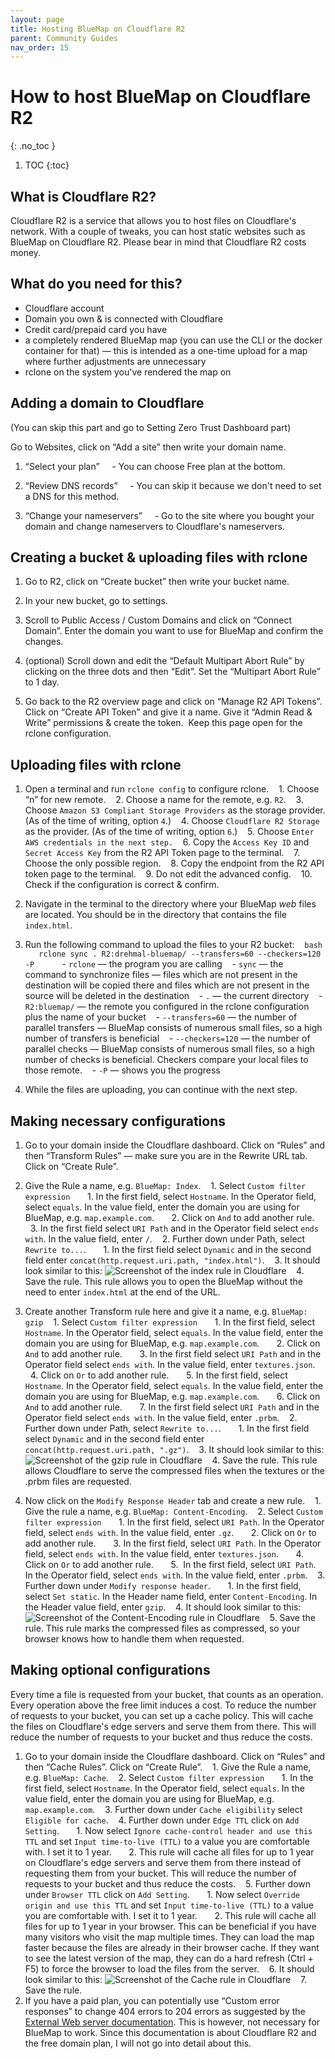 ```yaml
---
layout: page
title: Hosting BlueMap on Cloudflare R2
parent: Community Guides
nav_order: 15
---
```


# How to host BlueMap on Cloudflare R2
{: .no_toc }

1. TOC
{:toc}

## What is Cloudflare R2?

Cloudflare R2 is a service that allows you to host files on Cloudflare's network. With a couple of tweaks, you can host static websites such as BlueMap on Cloudflare R2. Please bear in mind that Cloudflare R2 costs money.

## What do you need for this?

- Cloudflare account
- Domain you own & is connected with Cloudflare
- Credit card/prepaid card you have
- a completely rendered BlueMap map (you can use the CLI or the docker container for that) — this is intended as a one-time upload for a map where further adjustments are unnecessary
- rclone on the system you've rendered the map on


## Adding a domain to Cloudflare

(You can skip this part and go to Setting Zero Trust Dashboard part)

Go to Websites, click on “Add a site” then write your domain name.

1. “Select your plan”
    - You can choose Free plan at the bottom.

2. “Review DNS records”
    - You can skip it because we don't need to set a DNS for this method.

3. “Change your nameservers”
    - Go to the site where you bought your domain and change nameservers to Cloudflare's nameservers.


## Creating a bucket & uploading files with rclone

1. Go to R2, click on “Create bucket” then write your bucket name.

2. In your new bucket, go to settings.

3. Scroll to Public Access / Custom Domains and click on “Connect Domain”. Enter the domain you want to use for BlueMap and confirm the changes.

4. (optional) Scroll down and edit the “Default Multipart Abort Rule” by clicking on the three dots and then “Edit”. Set the “Multipart Abort Rule” to 1 day.

5. Go back to the R2 overview page and click on “Manage R2 API Tokens”. Click on “Create API Token” and give it a name. Give it “Admin Read & Write” permissions & create the token.  Keep this page open for the rclone configuration.

## Uploading files with rclone

1. Open a terminal and run `rclone config` to configure rclone.
   1. Choose “n” for new remote.
   2. Choose a name for the remote, e.g. `R2`.
   3. Choose `Amazon S3 Compliant Storage Providers` as the storage provider. (As of the time of writing, option `4`.)
   4. Choose `Cloudflare R2 Storage` as the provider. (As of the time of writing, option `6`.)
   5. Choose `Enter AWS credentials in the next step.`
   6. Copy the `Access Key ID` and `Secret Access Key` from the R2 API Token page to the terminal.
   7. Choose the only possible region.
   8. Copy the endpoint from the R2 API token page to the terminal.
   9. Do not edit the advanced config.
   10. Check if the configuration is correct & confirm.

2. Navigate in the terminal to the directory where your BlueMap *web* files are located. You should be in the directory that contains the file `index.html`.

3. Run the following command to upload the files to your R2 bucket:
   ```bash
   rclone sync . R2:drehmal-bluemap/ --transfers=60 --checkers=120 -P
   ```
   - `rclone` — the program you are calling
   - `sync` — the command to synchronize files — files which are not present in the destination will be copied there and files which are not present in the source will be deleted in the destination
   - `.` — the current directory
   - `R2:bluemap/` — the remote you configured in the rclone configuration plus the name of your bucket
   - `--transfers=60` — the number of parallel transfers — BlueMap consists of numerous small files, so a high number of transfers is beneficial
   - `--checkers=120` — the number of parallel checks — BlueMap consists of numerous small files, so a high number of checks is beneficial. Checkers compare your local files to those remote.
   - `-P` — shows you the progress

4. While the files are uploading, you can continue with the next step.

## Making necessary configurations

1. Go to your domain inside the Cloudflare dashboard. Click on “Rules” and then “Transform Rules” — make sure you are in the Rewrite URL tab. Click on “Create Rule”.

2. Give the Rule a name, e.g. `BlueMap: Index`.
   1. Select `Custom filter expression`
      1. In the first field, select `Hostname`. In the Operator field, select `equals`. In the value field, enter the domain you are using for BlueMap, e.g. `map.example.com`.
      2. Click on `And` to add another rule.
      3. In the first field select `URI Path` and in the Operator field select `ends with`. In the value field, enter `/`.
   2. Further down under Path, select `Rewrite to...`.
      1. In the first field select `Dynamic` and in the second field enter `concat(http.request.uri.path, "index.html")`.
   3. It should look similar to this: ![Screenshot of the index rule in Cloudflare]({{site.baseurl}}/assets/r2/index_rule.png)
   4. Save the rule. This rule allows you to open the BlueMap without the need to enter `index.html` at the end of the URL.

3. Create another Transform rule here and give it a name, e.g. `BlueMap: gzip`
   1. Select `Custom filter expression`
      1. In the first field, select `Hostname`. In the Operator field, select `equals`. In the value field, enter the domain you are using for BlueMap, e.g. `map.example.com`.
      2. Click on `And` to add another rule.
      3. In the first field select `URI Path` and in the Operator field select `ends with`. In the value field, enter `textures.json`.
      4. Click on `Or` to add another rule.
      5. In the first field, select `Hostname`. In the Operator field, select `equals`. In the value field, enter the domain you are using for BlueMap, e.g. `map.example.com`.
      6. Click on `And` to add another rule.
      7. In the first field select `URI Path` and in the Operator field select `ends with`. In the value field, enter `.prbm`.
   2. Further down under Path, select `Rewrite to...`.
      1. In the first field select `Dynamic` and in the second field enter `concat(http.request.uri.path, ".gz")`.
   3. It should look similar to this: ![Screenshot of the gzip rule in Cloudflare]({{site.baseurl}}/assets/r2/gzip_rule.png)
   4. Save the rule. This rule allows Cloudflare to serve the compressed files when the textures or the .prbm files are requested.

4. Now click on the `Modify Response Header` tab and create a new rule.
   1. Give the rule a name, e.g. `BlueMap: Content-Encoding`.
   2. Select `Custom filter expression`
      1. In the first field, select `URI Path`. In the Operator field, select `ends with`. In the value field, enter `.gz`.
      2. Click on `Or` to add another rule.
      3. In the first field, select `URI Path`. In the Operator field, select `ends with`. In the value field, enter `textures.json`.
      4. Click on `Or` to add another rule.
      5.  In the first field, select `URI Path`. In the Operator field, select `ends with`. In the value field, enter `.prbm`.
   3. Further down under `Modify response header`.
      1. In the first field, select `Set static`. In the Header name field, enter `Content-Encoding`. In the Header value field, enter `gzip`.
   4. It should look similar to this: ![Screenshot of the Content-Encoding rule in Cloudflare]({{site.baseurl}}/assets/r2/encoding_rule.png)
   5. Save the rule. This rule marks the compressed files as compressed, so your browser knows how to handle them when requested.


## Making optional configurations

Every time a file is requested from your bucket, that counts as an operation. Every operation above the free limit induces a cost. To reduce the number of requests to your bucket, you can set up a cache policy. This will cache the files on Cloudflare's edge servers and serve them from there. This will reduce the number of requests to your bucket and thus reduce the costs.

1. Go to your domain inside the Cloudflare dashboard. Click on “Rules” and then “Cache Rules”. Click on “Create Rule”.
   1. Give the Rule a name, e.g. `BlueMap: Cache`.
   2. Select `Custom filter expression`
      1. In the first field, select `Hostname`. In the Operator field, select `equals`. In the value field, enter the domain you are using for BlueMap, e.g. `map.example.com`.
   3. Further down under `Cache eligibility` select `Eligible for cache`.
   4. Further down under `Edge TTL` click on `Add Setting`.
      1. Now select `Ignore cache-control header and use this TTL` and set `Input time-to-live (TTL)` to a value you are comfortable with. I set it to 1 year.
      2. This rule will cache all files for up to 1 year on Cloudflare's edge servers and serve them from there instead of requesting them from your bucket. This will reduce the number of requests to your bucket and thus reduce the costs.
   5. Further down under `Browser TTL` click on `Add Setting`.
      1. Now select `Override origin and use this TTL` and set `Input time-to-live (TTL)` to a value you are comfortable with. I set it to 1 year.
      2. This rule will cache all files for up to 1 year in your browser. This can be beneficial if you have many visitors who visit the map multiple times. They can load the map faster because the files are already in their browser cache. If they want to see the latest version of the map, they can do a hard refresh (Ctrl + F5) to force the browser to load the files from the server.
   6. It should look similar to this: ![Screenshot of the Cache rule in Cloudflare]({{site.baseurl}}/assets/r2/cache_rule.png)
   7. Save the rule.
2. If you have a paid plan, you can potentially use “Custom error responses” to change 404 errors to 204 errors as suggested by the [External Web server documentation]({{site.baseurl}}/wiki/webserver/ExternalWebserversFile). This is however, not necessary for BlueMap to work. Since this documentation is about Cloudflare R2 and the free domain plan, I will not go into detail about this.